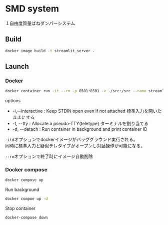 # SMD system

１自由度質量ばねダンパーシステム

## Build

``` bash
docker image build -t streamlit_server .
```

## Launch

### Docker

``` bash
docker container run -it --rm -p 8501:8501 -v ./src:/src --name streamlit_vib streamlit_server streamlit run vib.py
```

options

- -i,--interactive : Keep STDIN open even if not attached
  標準入力を開いたままにする
- -t, --tty : Allocate a pseudo-TTY(teletype)
  ターミナルを割り当てる
- -d, --detach : Run container in background and print container ID

`-itd`オプションでdockerイメージがバッググラウンド実行される。  
同時に標準入力と疑似テレタイプがオープンし対話操作が可能になる。

`--rm`オプションで終了時にイメージ自動削除

### Docker compose

``` bash
docker compose up
```

Run background

``` bash
docker compoe up -d
```

Stop container

``` bash
docker-compose down
```
